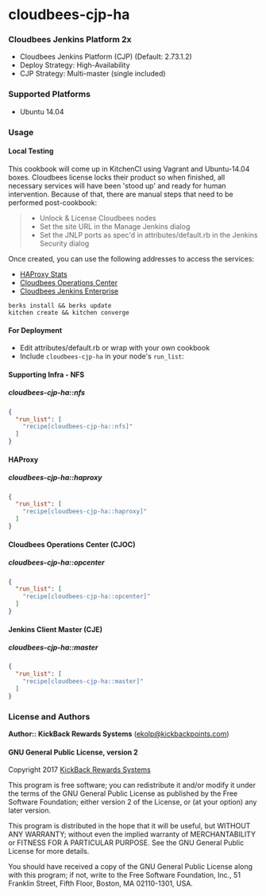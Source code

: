 # cloudbees-cjp-ha

### Cloudbees Jenkins Platform 2x

* Cloudbees Jenkins Platform (CJP) (Default: 2.73.1.2)
* Deploy Strategy: High-Availability
* CJP Strategy: Multi-master (single included)

### Supported Platforms

* Ubuntu 14.04

### Usage

#### Local Testing

This cookbook will come up in KitchenCI using Vagrant and Ubuntu-14.04 boxes. Cloudbees license locks their product so when finished, all necessary services will have been 'stood up' and ready for human intervention. Because of that, there are manual steps that need to be performed post-cookbook:
> * Unlock & License Cloudbees nodes
> * Set the site URL in the Manage Jenkins dialog
> * Set the JNLP ports as spec'd in attributes/default.rb in the Jenkins Security dialog

Once created, you can use the following addresses to access the services:
* [HAProxy Stats](http://192.168.254.10:8001/stats)
* [Cloudbees Operations Center](http://192.168.254.10/operations-center/)
* [Cloudbees Jenkins Enterprise](http://192.168.254.10/ha-master/)

```
berks install && berks update
kitchen create && kitchen converge
```

#### For Deployment

* Edit attributes/default.rb or wrap with your own cookbook
* Include `cloudbees-cjp-ha` in your node's `run_list`:

#### Supporting Infra - NFS

##### cloudbees-cjp-ha::nfs

```json
{
  "run_list": [
    "recipe[cloudbees-cjp-ha::nfs]"
  ]
}
```

#### HAProxy

##### cloudbees-cjp-ha::haproxy

```json
{
  "run_list": [
    "recipe[cloudbees-cjp-ha::haproxy]"
  ]
}
```

#### Cloudbees Operations Center (CJOC)

##### cloudbees-cjp-ha::opcenter

```json
{
  "run_list": [
    "recipe[cloudbees-cjp-ha::opcenter]"
  ]
}
```

#### Jenkins Client Master (CJE)

##### cloudbees-cjp-ha::master

```json
{
  "run_list": [
    "recipe[cloudbees-cjp-ha::master]"
  ]
}
```

### License and Authors

**Author:: KickBack Rewards Systems** (ekolp@kickbackpoints.com)

#### GNU General Public License, version 2

Copyright 2017 [KickBack Rewards Systems](https://www.kickbacksystems.com)

This program is free software; you can redistribute it and/or
modify it under the terms of the GNU General Public License
as published by the Free Software Foundation; either version 2
of the License, or (at your option) any later version.

This program is distributed in the hope that it will be useful,
but WITHOUT ANY WARRANTY; without even the implied warranty of
MERCHANTABILITY or FITNESS FOR A PARTICULAR PURPOSE.  See the
GNU General Public License for more details.

You should have received a copy of the GNU General Public License
along with this program; if not, write to the Free Software
Foundation, Inc., 51 Franklin Street, Fifth Floor, Boston, MA  02110-1301, USA.
